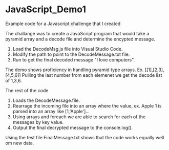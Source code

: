 # JavaScript_Demo1
Example code for a Javascript challenge that I created


The challange was to create a JavaScript program that would take a pyramid array and a decode file and determine the encypted message.

1. Load the DecodeMsg.js file into Visual Studio Code.
2. Modify the path to point to the DecodeMessage.txt file.
3. Run to get the final decoded message "I love computers".

The demo shows proficiency in handling pyramid type arrays. Ex. [[1],[2,3],[4,5,6]]
Pulling the last number from each elemenet we get the decode list of 1,3,6.

The rest of the code 
1. Loads the DecodeMessage.file.
2. Rearrage the incoming file into an array where the value, ex. Apple 1 is parsed into an array like [1,'Apple']...
3. Using arrays and foreach we are able to search for each of the messages by key value.
4. Output the final decrypted message to the console.log().

Using the test file FinalMessage.txt shows that the code works equally well om new data.

